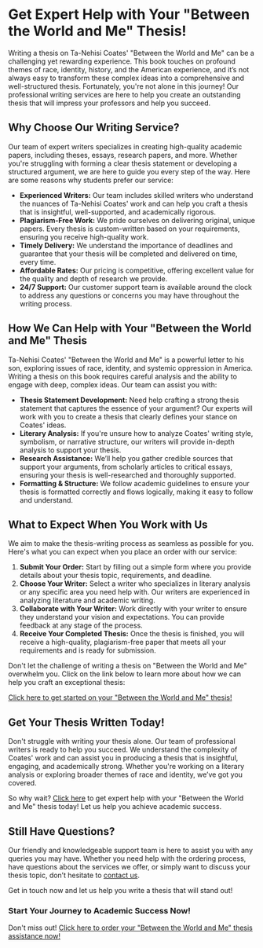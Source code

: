 # Get Expert Help with Your "Between the World and Me" Thesis!

Writing a thesis on Ta-Nehisi Coates' "Between the World and Me" can be a challenging yet rewarding experience. This book touches on profound themes of race, identity, history, and the American experience, and it’s not always easy to transform these complex ideas into a comprehensive and well-structured thesis. Fortunately, you're not alone in this journey! Our professional writing services are here to help you create an outstanding thesis that will impress your professors and help you succeed.

## Why Choose Our Writing Service?

Our team of expert writers specializes in creating high-quality academic papers, including theses, essays, research papers, and more. Whether you're struggling with forming a clear thesis statement or developing a structured argument, we are here to guide you every step of the way. Here are some reasons why students prefer our service:

- **Experienced Writers:** Our team includes skilled writers who understand the nuances of Ta-Nehisi Coates' work and can help you craft a thesis that is insightful, well-supported, and academically rigorous.
- **Plagiarism-Free Work:** We pride ourselves on delivering original, unique papers. Every thesis is custom-written based on your requirements, ensuring you receive high-quality work.
- **Timely Delivery:** We understand the importance of deadlines and guarantee that your thesis will be completed and delivered on time, every time.
- **Affordable Rates:** Our pricing is competitive, offering excellent value for the quality and depth of research we provide.
- **24/7 Support:** Our customer support team is available around the clock to address any questions or concerns you may have throughout the writing process.

## How We Can Help with Your "Between the World and Me" Thesis

Ta-Nehisi Coates' "Between the World and Me" is a powerful letter to his son, exploring issues of race, identity, and systemic oppression in America. Writing a thesis on this book requires careful analysis and the ability to engage with deep, complex ideas. Our team can assist you with:

- **Thesis Statement Development:** Need help crafting a strong thesis statement that captures the essence of your argument? Our experts will work with you to create a thesis that clearly defines your stance on Coates' ideas.
- **Literary Analysis:** If you're unsure how to analyze Coates' writing style, symbolism, or narrative structure, our writers will provide in-depth analysis to support your thesis.
- **Research Assistance:** We’ll help you gather credible sources that support your arguments, from scholarly articles to critical essays, ensuring your thesis is well-researched and thoroughly supported.
- **Formatting & Structure:** We follow academic guidelines to ensure your thesis is formatted correctly and flows logically, making it easy to follow and understand.

## What to Expect When You Work with Us

We aim to make the thesis-writing process as seamless as possible for you. Here's what you can expect when you place an order with our service:

1. **Submit Your Order:** Start by filling out a simple form where you provide details about your thesis topic, requirements, and deadline.
2. **Choose Your Writer:** Select a writer who specializes in literary analysis or any specific area you need help with. Our writers are experienced in analyzing literature and academic writing.
3. **Collaborate with Your Writer:** Work directly with your writer to ensure they understand your vision and expectations. You can provide feedback at any stage of the process.
4. **Receive Your Completed Thesis:** Once the thesis is finished, you will receive a high-quality, plagiarism-free paper that meets all your requirements and is ready for submission.

Don't let the challenge of writing a thesis on "Between the World and Me" overwhelm you. Click on the link below to learn more about how we can help you craft an exceptional thesis:

[Click here to get started on your "Between the World and Me" thesis!](https://tinyurl.com/topessay?keyword=between+the+world+and+me+thesis)

## Get Your Thesis Written Today!

Don't struggle with writing your thesis alone. Our team of professional writers is ready to help you succeed. We understand the complexity of Coates' work and can assist you in producing a thesis that is insightful, engaging, and academically strong. Whether you're working on a literary analysis or exploring broader themes of race and identity, we’ve got you covered.

So why wait? [Click here](https://tinyurl.com/topessay?keyword=between+the+world+and+me+thesis) to get expert help with your "Between the World and Me" thesis today! Let us help you achieve academic success.

## Still Have Questions?

Our friendly and knowledgeable support team is here to assist you with any queries you may have. Whether you need help with the ordering process, have questions about the services we offer, or simply want to discuss your thesis topic, don’t hesitate to [contact us](https://tinyurl.com/topessay?keyword=between+the+world+and+me+thesis).

Get in touch now and let us help you write a thesis that will stand out!

### Start Your Journey to Academic Success Now!

Don't miss out! [Click here to order your "Between the World and Me" thesis assistance now!](https://tinyurl.com/topessay?keyword=between+the+world+and+me+thesis)
